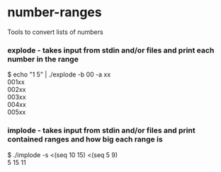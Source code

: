 # number-ranges
Tools to convert lists of numbers

### explode - takes input from stdin and/or files and print each number in the range
$ echo "1 5" | ./explode -b 00 -a xx<br>
001xx<br>
002xx<br>
003xx<br>
004xx<br>
005xx<br>

### implode - takes input from stdin and/or files and print contained ranges and how big each range is

$ ./implode -s <(seq 10 15) <(seq 5 9)<br>
5 15 11
